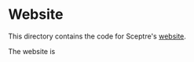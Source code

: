 # Website

This directory contains the code for Sceptre's [website](https://sceptre.cloudreach.com).

The website is 
